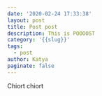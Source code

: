 ```yaml
---
date: '2020-02-24 17:33:38'
layout: post
title: Post post
description: This is POOOOST
category: '{{slug}}'
tags:
  - post
author: Katya
paginate: false
---
```

Chiort chiort
